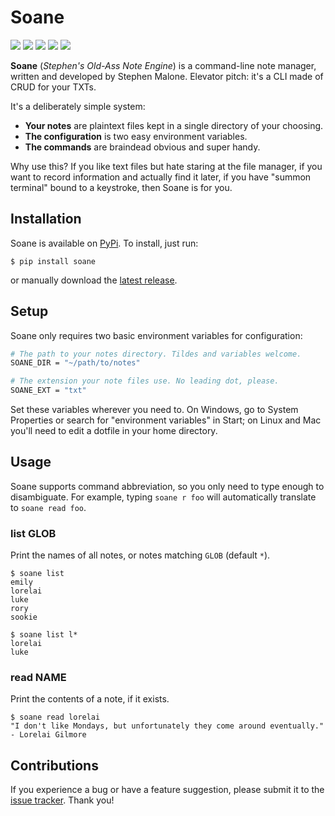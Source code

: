 Soane
=====

[![](https://img.shields.io/github/last-commit/spheten/soane)][co]
[![](https://img.shields.io/pypi/pyversions/soane)][pp]
[![](https://img.shields.io/pypi/v/soane)][ch]
[![](https://img.shields.io/pypi/l/soane)][li]
[![](https://img.shields.io/github/issues-raw/spheten/soane)][is]

**Soane** (*Stephen's Old-Ass Note Engine*) is a command-line note manager, written and developed by Stephen Malone. Elevator pitch: it's a CLI made of CRUD for your TXTs.

It's a deliberately simple system:

- **Your notes** are plaintext files kept in a single directory of your choosing.
- **The configuration** is two easy environment variables.
- **The commands** are braindead obvious and super handy.

Why use this? If you like text files but hate staring at the file manager, if you want to record information and actually find it later, if you have "summon terminal" bound to a keystroke, then Soane is for you.

Installation
------------

Soane is available on [PyPi][pp]. To install, just run:

```text
$ pip install soane
```

or manually download the [latest release][la].

Setup
-----

Soane only requires two basic environment variables for configuration:

```bash
# The path to your notes directory. Tildes and variables welcome.
SOANE_DIR = "~/path/to/notes"

# The extension your note files use. No leading dot, please.
SOANE_EXT = "txt"
```

Set these variables wherever you need to. On Windows, go to System Properties or search for "environment variables" in Start; on Linux and Mac you'll need to edit a dotfile in your home directory.

Usage
-----

Soane supports command abbreviation, so you only need to type enough to disambiguate. For example, typing `soane r foo` will automatically translate to `soane read foo`.

### list GLOB

Print the names of all notes, or notes matching `GLOB` (default `*`).

```text
$ soane list
emily
lorelai
luke
rory
sookie

$ soane list l*
lorelai
luke
```

### read NAME

Print the contents of a note, if it exists.

```text
$ soane read lorelai
"I don't like Mondays, but unfortunately they come around eventually."
- Lorelai Gilmore
```

Contributions
-------------

If you experience a bug or have a feature suggestion, please submit it to the [issue tracker][is]. Thank you!

[ch]: https://github.com/spheten/soane/blob/master/changes.md
[co]: https://github.com/spheten/soane/commits/master
[is]: https://github.com/spheten/soane/issues
[la]: https://github.com/spheten/soane/releases/latest
[li]: https://github.com/spheten/soane/blob/master/license.md
[pp]: https://pypi.org/project/soane/
